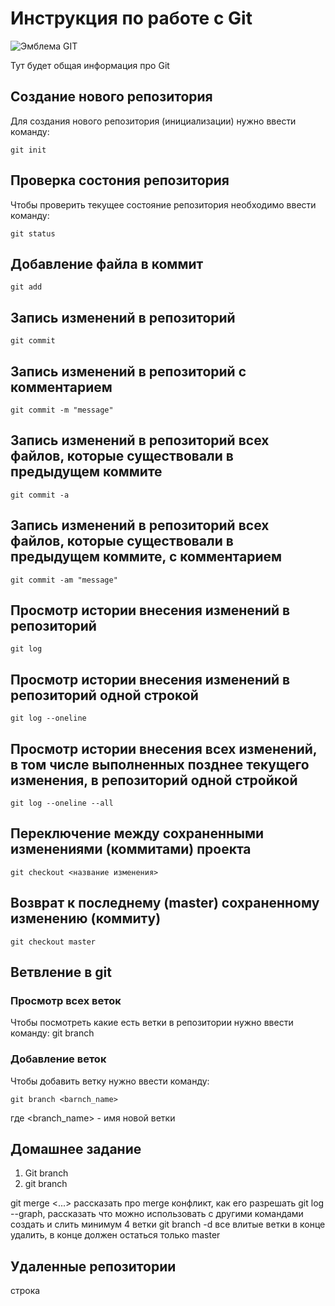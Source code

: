 # Инструкция по работе с Git

![Эмблема GIT](git.jpg)

Тут будет общая информация про Git

## Создание нового репозитория

Для создания нового репозитория (инициализации) нужно ввести команду:

    git init

## Проверка состония репозитория

Чтобы проверить текущее состояние репозитория необходимо ввести команду:

    git status

## Добавление файла в коммит

    git add

## Запись изменений в репозиторий

    git commit

## Запись изменений в репозиторий с комментарием

    git commit -m "message"

## Запись изменений в репозиторий всех файлов, которые существовали в предыдущем коммите

    git commit -a

## Запись изменений в репозиторий всех файлов, которые существовали в предыдущем коммите, с комментарием

    git commit -am "message"

## Просмотр истории внесения изменений в репозиторий

    git log

## Просмотр истории внесения изменений в репозиторий одной строкой

    git log --oneline

## Просмотр истории внесения **всех** изменений, в том числе выполненных позднее текущего изменения, в репозиторий одной стройкой

    git log --oneline --all

## Переключение между сохраненными изменениями (коммитами) проекта

    git checkout <название изменения>

## Возврат к последнему (master) сохраненному изменению (коммиту)

    git checkout master

## Ветвление в git

### Просмотр всех веток

Чтобы посмотреть какие есть ветки в репозитории нужно ввести команду:
    git branch

### Добавление веток

Чтобы добавить ветку нужно ввести команду:

    git branch <barnch_name>

где <branch_name> - имя новой ветки

## Домашнее задание
1. Git branch
2. git branch <newbranch>

git merge <...>
рассказать про merge конфликт, как его разрешать
git log --graph, рассказать что можно использовать с другими командами
создать и слить минимум 4 ветки
git branch -d
все влитые ветки в конце удалить, в конце должен остаться только master

## Удаленные репозитории

строка

